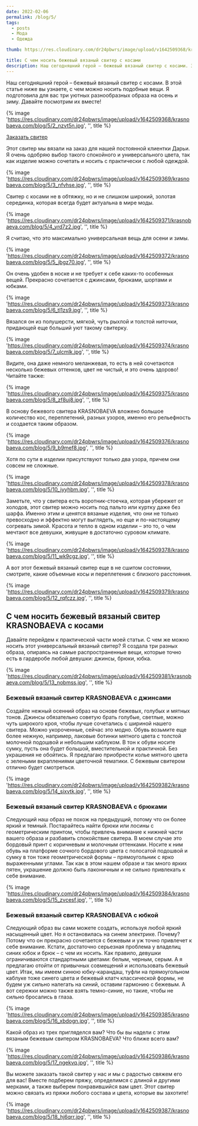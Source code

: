 ```yaml
---
date: 2022-02-06
permalink: /blog/5/
tags:
  - posts
  - Мода
  - Одежда

thumb: https://res.cloudinary.com/dr24pbwrs/image/upload/v1642509368/krasnobaeva.com/blog/5/1_fl9m01.jpg

title: С чем носить бежевый вязаный свитер с косами
description: Наш сегодняшний герой – бежевый вязаный свитер с косами. 3 уютных образа, с чем можно носить бежевый свитер.
---
```


Наш сегодняшний герой – бежевый вязаный свитер с косами. В этой статье ниже вы узнаете, с чем можно носить подобные вещи. Я подготовила для вас три уютных разнообразных образа на осень и зиму. Давайте посмотрим их вместе!

{% image 'https://res.cloudinary.com/dr24pbwrs/image/upload/v1642509368/krasnobaeva.com/blog/5/2_nzvt5n.jpg', '', title %}

<div>
<a class="btn" href="/contacts/">Заказать свитер</a>
</div>

Этот свитер мы вязали на заказ для нашей постоянной клиентки Дарьи. Я очень одобряю выбор такого спокойного и универсального цвета, так как изделие можно сочетать и носить с практически с любой одеждой.

{% image 'https://res.cloudinary.com/dr24pbwrs/image/upload/v1642509369/krasnobaeva.com/blog/5/3_nfvhse.jpg', '', title %}

Свитер с косами не в обтяжку, но и не слишком широкий, золотая серединка, которая всегда будет актуальна в мире моды.

{% image 'https://res.cloudinary.com/dr24pbwrs/image/upload/v1642509371/krasnobaeva.com/blog/5/4_yrd7z2.jpg', '', title %}

Я считаю, что это максимально универсальная вещь для осени и зимы.

{% image 'https://res.cloudinary.com/dr24pbwrs/image/upload/v1642509372/krasnobaeva.com/blog/5/5_jbgz70.jpg', '', title %}

Он очень удобен в носке и не требует к себе каких-то особенных вещей. Прекрасно сочетается с джинсами, брюками, шортами и юбками.

{% image 'https://res.cloudinary.com/dr24pbwrs/image/upload/v1642509373/krasnobaeva.com/blog/5/6_tl1zs9.jpg', '', title %}

Вязался он из полушерсти, мягкой, чуть рыхлой и толстой ниточки, придающей еще больший уют такому свитерку.

{% image 'https://res.cloudinary.com/dr24pbwrs/image/upload/v1642509374/krasnobaeva.com/blog/5/7_ulcmlk.jpg', '', title %}

Видите, она даже немного меланжевая, то есть в ней сочетаются несколько бежевых оттенков, цвет не чистый, и это очень здорово!Читайте также:

{% image 'https://res.cloudinary.com/dr24pbwrs/image/upload/v1642509375/krasnobaeva.com/blog/5/8_zf8uj8.jpg', '', title %}

В основу бежевого свитера KRASNOBAEVA вложено большое количество кос, переплетений, разных узоров, именно его рельефность и создается таким образом.

{% image 'https://res.cloudinary.com/dr24pbwrs/image/upload/v1642509376/krasnobaeva.com/blog/5/9_b9mef8.jpg', '', title %}

Хотя по сути в изделии присутствуют только два узора, причем они совсем не сложные.

{% image 'https://res.cloudinary.com/dr24pbwrs/image/upload/v1642509378/krasnobaeva.com/blog/5/10_jyyhbm.jpg', '', title %}

Заметьте, что у свитера есть воротник-стоечка, которая убережет от холодов, этот свитер можно носить под пальто или куртку даже без шарфа. Именно этим и ценятся вязаные изделия, что они не только превосходно и эффектно могут выглядеть, но еще и по-настоящему согревать зимой. Красота и тепло в одном изделии – это то, о чем мечтают все девушки, живущие в достаточно суровом климате.

{% image 'https://res.cloudinary.com/dr24pbwrs/image/upload/v1642509378/krasnobaeva.com/blog/5/11_wk9cgz.jpg', '', title %}

А вот этот бежевый вязаный свитер еще в не сшитом состоянии, смотрите, какие объемные косы и переплетения с близкого расстояния.

{% image 'https://res.cloudinary.com/dr24pbwrs/image/upload/v1642509379/krasnobaeva.com/blog/5/12_rqfczz.jpg', '', title %}

## С чем носить бежевый вязаный свитер KRASNOBAEVA с косами

Давайте перейдем к практической части моей статьи. С чем же можно носить этот универсальный вязаный свитер? Я создала три разных образа, опираясь на самые распространенные вещи, которые точно есть в гардеробе любой девушки: джинсы, брюки, юбка.

{% image 'https://res.cloudinary.com/dr24pbwrs/image/upload/v1642509381/krasnobaeva.com/blog/5/13_nobmss.jpg', '', title %}

### Бежевый вязаный свитер KRASNOBAEVA с джинсами

Создайте нежный осенний образ на основе бежевых, голубых и мятных тонов. Джинсы обязательно советую брать голубые, светлые, можно чуть широкого кроя, чтобы лучше сочетались с шириной нашего свитера. Можно укороченные, сейчас это модно. Обувь возьмите еще более нежную, например, лаковые ботинки мятного цвета с толстой молочной подошвой и небольшим каблуком. В тон к обуви носите сумку, пусть она будет большой, вместительной и практичной. Без украшения не обойтись. Я предлагаю приобрести колье мятного цвета с зелеными вкраплениями цветочной тематики. С бежевым свитером отлично будет смотреться.

{% image 'https://res.cloudinary.com/dr24pbwrs/image/upload/v1642509382/krasnobaeva.com/blog/5/14_sixvtk.jpg', '', title %}

### Бежевый вязаный свитер KRASNOBAEVA с брюками

Следующий наш образ не похож на предыдущий, потому что он более яркий и темный. Постарайтесь найти брюки или лосины с геометрическим принтом, чтобы привлечь внимание к нижней части вашего образа и разбавить спокойствие свитера. В моем случае это бордовый принт с коричневым и молочным оттенками. Носите к ним обувь на платформе сочного бордового цвета с полосатой подошвой и сумку в тон тоже геометрической формы – прямоугольник с ярко выраженными углами. Так как в этом нашем образе и так много ярких пятен, украшение должно быть лаконичным и не сильно привлекать к себе внимание.

{% image 'https://res.cloudinary.com/dr24pbwrs/image/upload/v1642509384/krasnobaeva.com/blog/5/15_zvcesf.jpg', '', title %}

### Бежевый вязаный свитер KRASNOBAEVA с юбкой

Следующий образ вы сами можете создать, используя любой яркий насыщенный цвет. Но я остановилась на синем электрике. Почему? Потому что он прекрасно сочетается с бежевым и уж точно привлечет к себе внимание. Кстати, достаточно серьезная проблема у владелиц синих юбок и брюк – с чем их носить. Как правило, девушки ограничиваются стандартными цветами: белым, черным, серым. А я предлагаю отойти от привычных совмещений и использовать бежевый цвет. Итак, мы имеем синюю юбку-карандаш, туфли на прямоугольном каблуке тоже синего цвета и бежевый клатч классической формы, не будем уж сильно налегать на синий, оставим гармонию с бежевым. А вот сережки можно также взять темно-синие, но такие, чтобы не сильно бросались в глаза.

{% image 'https://res.cloudinary.com/dr24pbwrs/image/upload/v1642509385/krasnobaeva.com/blog/5/16_xbdogn.jpg', '', title %}

Какой образ из трех пригляделся вам? Что бы вы надели с этим вязаным бежевым свитером KRASNOBAEVA? Что ближе всего вам?

{% image 'https://res.cloudinary.com/dr24pbwrs/image/upload/v1642509386/krasnobaeva.com/blog/5/17_ngekvq.jpg', '', title %}

Вы можете заказать такой свитер у нас и мы с радостью свяжем его для вас! Вместе подберем пряжу, определимся с длиной и другими мерками, а также выберем понравившийся вам цвет. Этот свитер можно связать из пряжи любого состава и цвета, которые вы захотите!

{% image 'https://res.cloudinary.com/dr24pbwrs/image/upload/v1642509387/krasnobaeva.com/blog/5/18_hj6qrr.jpg', '', title %}

